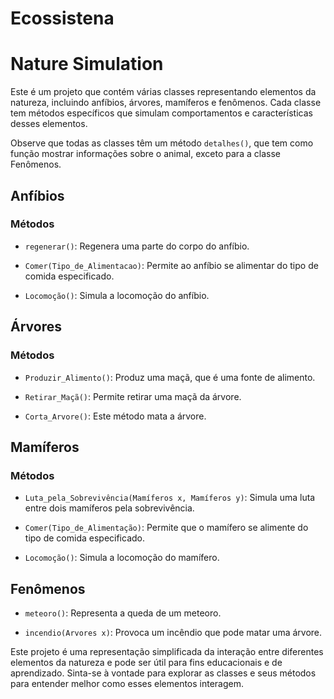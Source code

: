 # Ecossistena
# Nature Simulation

Este é um projeto que contém várias classes representando elementos da natureza, incluindo anfíbios, árvores, mamíferos e fenômenos. Cada classe tem métodos específicos que simulam comportamentos e características desses elementos.

Observe que todas as classes têm um método `detalhes()`, que tem como função mostrar informações sobre o animal, exceto para a classe Fenômenos.

## Anfíbios

### Métodos

- `regenerar()`: Regenera uma parte do corpo do anfíbio.

- `Comer(Tipo_de_Alimentacao)`: Permite ao anfíbio se alimentar do tipo de comida especificado.

- `Locomoção()`: Simula a locomoção do anfíbio.

## Árvores

### Métodos

- `Produzir_Alimento()`: Produz uma maçã, que é uma fonte de alimento.

- `Retirar_Maçã()`: Permite retirar uma maçã da árvore.

- `Corta_Arvore()`: Este método mata a árvore.

## Mamíferos

### Métodos

- `Luta_pela_Sobrevivência(Mamíferos x, Mamíferos y)`: Simula uma luta entre dois mamíferos pela sobrevivência.

- `Comer(Tipo_de_Alimentação)`: Permite que o mamífero se alimente do tipo de comida especificado.

- `Locomoção()`: Simula a locomoção do mamífero.

## Fenômenos

- `meteoro()`: Representa a queda de um meteoro.

- `incendio(Arvores x)`: Provoca um incêndio que pode matar uma árvore.

Este projeto é uma representação simplificada da interação entre diferentes elementos da natureza e pode ser útil para fins educacionais e de aprendizado. Sinta-se à vontade para explorar as classes e seus métodos para entender melhor como esses elementos interagem.
